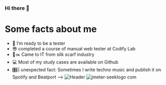 ### Hi there 👋

# Some facts about me
- 🌱 I’m ready to be a tester
- 😎 completed a course of manual web tester at Codify Lab
- 📐✂️ Came to IT from silk scarf industry
- 💻 Most of my study cases are available on Github
- 🎛️🎚️ unexpected fact: Sometimes I write techno music and publish it on Spotify and Beatport
-->
![Header](https://img.shields.io/badge/Jira-090909?style=for-the-badge&logo=jira&logoColor=136be1)
![jmeter-seeklogo com](https://github.com/krazyglue88/krazyglue88/assets/139983939/063b38ed-c505-46ad-a4c6-463a7e4d9f03)
